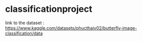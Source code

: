 # classificationproject

link to the dataset : https://www.kaggle.com/datasets/phucthaiv02/butterfly-image-classification/data
